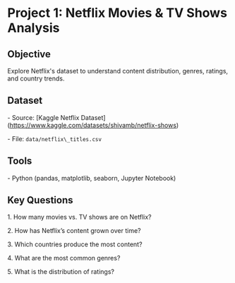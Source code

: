 # Project 1: Netflix Movies \& TV Shows Analysis 



 ## Objective

Explore Netflix's dataset to understand content distribution, genres, ratings, and country trends.



 ## Dataset

\- Source: \[Kaggle Netflix Dataset](https://www.kaggle.com/datasets/shivamb/netflix-shows)

\- File: `data/netflix\_titles.csv`



 ## Tools

\- Python (pandas, matplotlib, seaborn, Jupyter Notebook)



 ## Key Questions

1\. How many movies vs. TV shows are on Netflix?

2\. How has Netflix’s content grown over time?

3\. Which countries produce the most content?

4\. What are the most common genres?

5\. What is the distribution of ratings?





